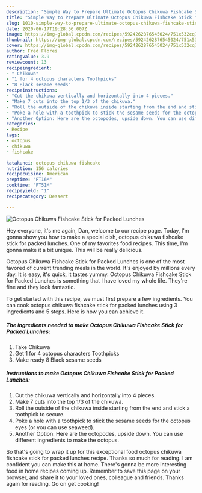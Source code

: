 ```yaml
---
description: "Simple Way to Prepare Ultimate Octopus Chikuwa Fishcake Stick for Packed Lunches"
title: "Simple Way to Prepare Ultimate Octopus Chikuwa Fishcake Stick for Packed Lunches"
slug: 1010-simple-way-to-prepare-ultimate-octopus-chikuwa-fishcake-stick-for-packed-lunches
date: 2020-06-17T19:28:56.007Z
image: https://img-global.cpcdn.com/recipes/5924262876545024/751x532cq70/octopus-chikuwa-fishcake-stick-for-packed-lunches-recipe-main-photo.jpg
thumbnail: https://img-global.cpcdn.com/recipes/5924262876545024/751x532cq70/octopus-chikuwa-fishcake-stick-for-packed-lunches-recipe-main-photo.jpg
cover: https://img-global.cpcdn.com/recipes/5924262876545024/751x532cq70/octopus-chikuwa-fishcake-stick-for-packed-lunches-recipe-main-photo.jpg
author: Fred Flores
ratingvalue: 3.9
reviewcount: 13
recipeingredient:
- " Chikuwa"
- "1 for 4 octopus characters Toothpicks"
- "8 Black sesame seeds"
recipeinstructions:
- "Cut the chikuwa vertically and horizontally into 4 pieces."
- "Make 7 cuts into the top 1/3 of the chikuwa."
- "Roll the outside of the chikuwa inside starting from the end and stick a toothpick to secure."
- "Poke a hole with a toothpick to stick the sesame seeds for the octopus eyes (or you can use seaweed)."
- "Another Option: Here are the octopodes, upside down. You can use different ingredients to make the octopus."
categories:
- Recipe
tags:
- octopus
- chikuwa
- fishcake

katakunci: octopus chikuwa fishcake 
nutrition: 156 calories
recipecuisine: American
preptime: "PT16M"
cooktime: "PT51M"
recipeyield: "1"
recipecategory: Dessert

---
```



![Octopus Chikuwa Fishcake Stick for Packed Lunches](https://img-global.cpcdn.com/recipes/5924262876545024/751x532cq70/octopus-chikuwa-fishcake-stick-for-packed-lunches-recipe-main-photo.jpg)

Hey everyone, it's me again, Dan, welcome to our recipe page. Today, I'm gonna show you how to make a special dish, octopus chikuwa fishcake stick for packed lunches. One of my favorites food recipes. This time, I'm gonna make it a bit unique. This will be really delicious.

Octopus Chikuwa Fishcake Stick for Packed Lunches is one of the most favored of current trending meals in the world. It's enjoyed by millions every day. It is easy, it's quick, it tastes yummy. Octopus Chikuwa Fishcake Stick for Packed Lunches is something that I have loved my whole life. They're fine and they look fantastic.




To get started with this recipe, we must first prepare a few ingredients. You can cook octopus chikuwa fishcake stick for packed lunches using 3 ingredients and 5 steps. Here is how you can achieve it.

<!--inarticleads1-->

##### The ingredients needed to make Octopus Chikuwa Fishcake Stick for Packed Lunches:

1. Take  Chikuwa
1. Get 1 for 4 octopus characters Toothpicks
1. Make ready 8 Black sesame seeds




<!--inarticleads2-->

##### Instructions to make Octopus Chikuwa Fishcake Stick for Packed Lunches:

1. Cut the chikuwa vertically and horizontally into 4 pieces.
1. Make 7 cuts into the top 1/3 of the chikuwa.
1. Roll the outside of the chikuwa inside starting from the end and stick a toothpick to secure.
1. Poke a hole with a toothpick to stick the sesame seeds for the octopus eyes (or you can use seaweed).
1. Another Option: Here are the octopodes, upside down. You can use different ingredients to make the octopus.




So that's going to wrap it up for this exceptional food octopus chikuwa fishcake stick for packed lunches recipe. Thanks so much for reading. I am confident you can make this at home. There's gonna be more interesting food in home recipes coming up. Remember to save this page on your browser, and share it to your loved ones, colleague and friends. Thanks again for reading. Go on get cooking!
